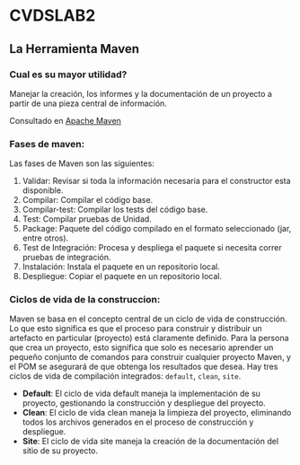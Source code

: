 # CVDSLAB2

## La Herramienta Maven
### Cual es su mayor utilidad?

Manejar la creación, los informes y la documentación de un proyecto a partir de una pieza central de información.

Consultado en [Apache Maven](https://maven.apache.org/)

### Fases de maven:

Las fases de Maven son las siguientes:
1. Validar: Revisar si toda la información necesaria para el constructor esta disponible.
2. Compilar: Compilar el código base.
3. Compilar-test: Compilar los tests del código base.
4. Test: Compilar pruebas de Unidad.
5. Package: Paquete del código compilado en el formato seleccionado (jar, entre otros).
6. Test de Integración: Procesa y despliega el paquete si necesita correr pruebas de integración.
7. Instalación: Instala el paquete en un repositorio local.
8. Despliegue: Copiar el paquete en un repositorio local.

### Ciclos de vida de la construccion:
Maven se basa en el concepto central de un ciclo de vida de construcción. Lo que esto significa es que el proceso para construir y distribuir un artefacto en particular (proyecto) está claramente definido. Para la persona que crea un proyecto, esto significa que solo es necesario aprender un pequeño conjunto de comandos para construir cualquier proyecto Maven, y el POM se asegurará de que obtenga los resultados que desea. Hay tres ciclos de vida de compilación integrados: `default`, `clean`, `site`.

- **Default**: El ciclo de vida default maneja la implementación de su proyecto, gestionando la construcción y despliegue del proyecto.
- **Clean**: El ciclo de vida clean maneja la limpieza del proyecto, eliminando todos los archivos generados en el proceso de construcción y despliegue.
- **Site**: El ciclo de vida site maneja la creación de la documentación del sitio de su proyecto.


